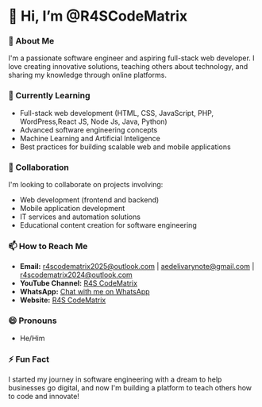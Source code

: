 # 👋 Hi, I’m @R4SCodeMatrix

### 👀 About Me  
I'm a passionate software engineer and aspiring full-stack web developer. I love creating innovative solutions, teaching others about technology, and sharing my knowledge through online platforms.  

### 🌱 Currently Learning  
- Full-stack web development (HTML, CSS, JavaScript, PHP, WordPress,React JS, Node Js, Java, Python)  
- Advanced software engineering concepts
- Machine Learning and Artificial Inteligence
- Best practices for building scalable web and mobile applications  

### 💞️ Collaboration  
I'm looking to collaborate on projects involving:  
- Web development (frontend and backend)  
- Mobile application development  
- IT services and automation solutions  
- Educational content creation for software engineering  


### 📫 How to Reach Me  
- **Email:** r4scodematrix2025@outlook.com	| aedelivarynote@gmail.com  |  r4scodematrix2024@outlook.com
- **YouTube Channel:** [R4S CodeMatrix](https://www.youtube.com/@R4SCodeMatrix)
- **WhatsApp:** [Chat with me on WhatsApp](https://wa.me/+94750479790)
- **Website:** [R4S CodeMatrix](https://r4scodematrix.web.lk/)


### 😄 Pronouns  
- He/Him  

### ⚡ Fun Fact  
I started my journey in software engineering with a dream to help businesses go digital, and now I'm building a platform to teach others how to code and innovate!  






